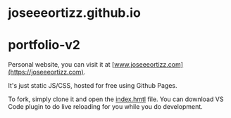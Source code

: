 # joseeeortizz.github.io
# portfolio-v2

Personal website, you can visit it at [www.joseeeortizz.com](https://joseeeortizz.com).  

It's just static JS/CSS, hosted for free using Github Pages.

To fork, simply clone it and open the [index.hmtl](./index.html) file.  You can download VS Code plugin to do live reloading for you while you do development.
